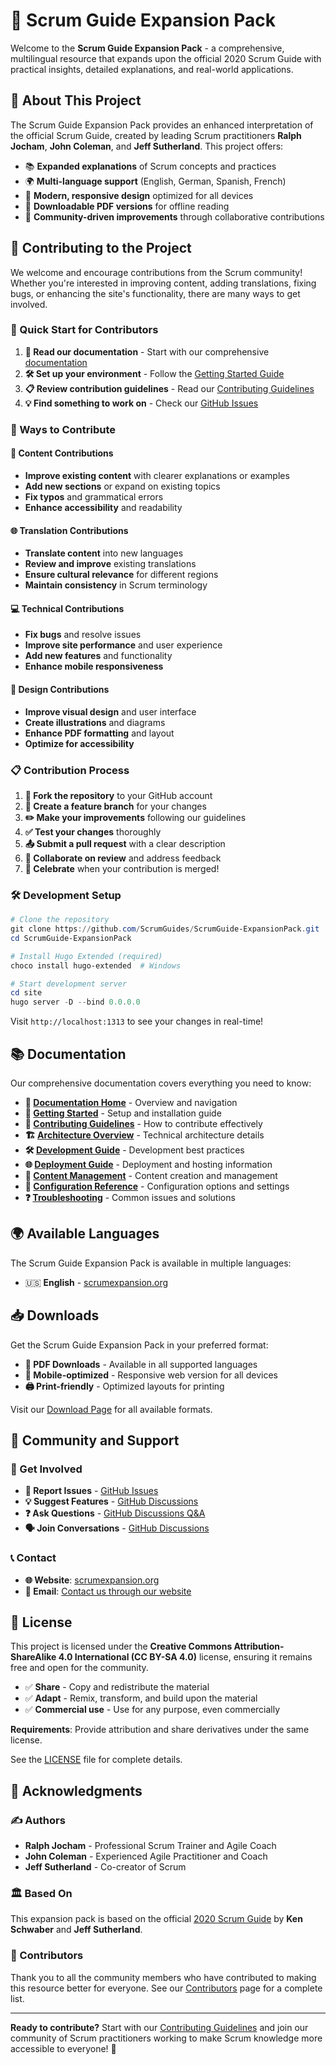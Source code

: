 # 🚀 Scrum Guide Expansion Pack

Welcome to the **Scrum Guide Expansion Pack** - a comprehensive, multilingual resource that expands upon the official 2020 Scrum Guide with practical insights, detailed explanations, and real-world applications.

## 🌟 About This Project

The Scrum Guide Expansion Pack provides an enhanced interpretation of the official Scrum Guide, created by leading Scrum practitioners **Ralph Jocham**, **John Coleman**, and **Jeff Sutherland**. This project offers:

- 📚 **Expanded explanations** of Scrum concepts and practices
- 🌍 **Multi-language support** (English, German, Spanish, French)
- 📱 **Modern, responsive design** optimized for all devices
- 📄 **Downloadable PDF versions** for offline reading
- 🔄 **Community-driven improvements** through collaborative contributions

## 🤝 Contributing to the Project

We welcome and encourage contributions from the Scrum community! Whether you're interested in improving content, adding translations, fixing bugs, or enhancing the site's functionality, there are many ways to get involved.

### 🚀 Quick Start for Contributors

1. **📖 Read our documentation** - Start with our comprehensive [documentation](./docs/README.md)
2. **🛠️ Set up your environment** - Follow the [Getting Started Guide](./docs/getting-started.md)
3. **📋 Review contribution guidelines** - Read our [Contributing Guidelines](./docs/contributing.md)
4. **💡 Find something to work on** - Check our [GitHub Issues](https://github.com/ScrumGuides/ScrumGuide-ExpansionPack/issues)

### 🎯 Ways to Contribute

#### 📝 Content Contributions

- **Improve existing content** with clearer explanations or examples
- **Add new sections** or expand on existing topics
- **Fix typos** and grammatical errors
- **Enhance accessibility** and readability

#### 🌐 Translation Contributions

- **Translate content** into new languages
- **Review and improve** existing translations
- **Ensure cultural relevance** for different regions
- **Maintain consistency** in Scrum terminology

#### 💻 Technical Contributions

- **Fix bugs** and resolve issues
- **Improve site performance** and user experience
- **Add new features** and functionality
- **Enhance mobile responsiveness**

#### 🎨 Design Contributions

- **Improve visual design** and user interface
- **Create illustrations** and diagrams
- **Enhance PDF formatting** and layout
- **Optimize for accessibility**

### 📋 Contribution Process

1. **🍴 Fork the repository** to your GitHub account
2. **🌿 Create a feature branch** for your changes
3. **✏️ Make your improvements** following our guidelines
4. **✅ Test your changes** thoroughly
5. **📤 Submit a pull request** with a clear description
6. **🔄 Collaborate on review** and address feedback
7. **🎉 Celebrate** when your contribution is merged!

### 🛠️ Development Setup

```powershell
# Clone the repository
git clone https://github.com/ScrumGuides/ScrumGuide-ExpansionPack.git
cd ScrumGuide-ExpansionPack

# Install Hugo Extended (required)
choco install hugo-extended  # Windows

# Start development server
cd site
hugo server -D --bind 0.0.0.0
```

Visit `http://localhost:1313` to see your changes in real-time!

## 📚 Documentation

Our comprehensive documentation covers everything you need to know:

- **📖 [Documentation Home](./docs/README.md)** - Overview and navigation
- **🚀 [Getting Started](./docs/getting-started.md)** - Setup and installation guide
- **🤝 [Contributing Guidelines](./docs/contributing.md)** - How to contribute effectively
- **🏗️ [Architecture Overview](./docs/architecture.md)** - Technical architecture details
- **🛠️ [Development Guide](./docs/development.md)** - Development best practices
- **🌐 [Deployment Guide](./docs/deployment.md)** - Deployment and hosting information
- **📝 [Content Management](./docs/content-management.md)** - Content creation and management
- **🔧 [Configuration Reference](./docs/configuration.md)** - Configuration options and settings
- **❓ [Troubleshooting](./docs/troubleshooting.md)** - Common issues and solutions

## 🌍 Available Languages

The Scrum Guide Expansion Pack is available in multiple languages:

- 🇺🇸 **English** - [scrumexpansion.org](https://scrumexpansion.org)

## 📥 Downloads

Get the Scrum Guide Expansion Pack in your preferred format:

- **📄 PDF Downloads** - Available in all supported languages
- **📱 Mobile-optimized** - Responsive web version for all devices
- **🖨️ Print-friendly** - Optimized layouts for printing

Visit our [Download Page](https://scrumexpansion.org/download) for all available formats.

## 👥 Community and Support

### 💬 Get Involved

- **🐛 Report Issues** - [GitHub Issues](https://github.com/ScrumGuides/ScrumGuide-ExpansionPack/issues)
- **💡 Suggest Features** - [GitHub Discussions](https://github.com/ScrumGuides/ScrumGuide-ExpansionPack/discussions)
- **❓ Ask Questions** - [GitHub Discussions Q&A](https://github.com/ScrumGuides/ScrumGuide-ExpansionPack/discussions/categories/q-a)
- **🗣️ Join Conversations** - [GitHub Discussions](https://github.com/ScrumGuides/ScrumGuide-ExpansionPack/discussions)

### 📞 Contact

- **🌐 Website**: [scrumexpansion.org](https://scrumexpansion.org)
- **📧 Email**: [Contact us through our website](https://scrumexpansion.org/contact)

## 📜 License

This project is licensed under the **Creative Commons Attribution-ShareAlike 4.0 International (CC BY-SA 4.0)** license, ensuring it remains free and open for the community.

- ✅ **Share** - Copy and redistribute the material
- ✅ **Adapt** - Remix, transform, and build upon the material
- ✅ **Commercial use** - Use for any purpose, even commercially

**Requirements**: Provide attribution and share derivatives under the same license.

See the [LICENSE](./LICENSE) file for complete details.

## 🙏 Acknowledgments

### ✍️ Authors

- **Ralph Jocham** - Professional Scrum Trainer and Agile Coach
- **John Coleman** - Experienced Agile Practitioner and Coach
- **Jeff Sutherland** - Co-creator of Scrum

### 🏛️ Based On

This expansion pack is based on the official [2020 Scrum Guide](https://scrumguides.org/) by **Ken Schwaber** and **Jeff Sutherland**.

### 🤝 Contributors

Thank you to all the community members who have contributed to making this resource better for everyone. See our [Contributors](https://github.com/ScrumGuides/ScrumGuide-ExpansionPack/graphs/contributors) page for a complete list.

---

**Ready to contribute?** Start with our [Contributing Guidelines](./docs/contributing.md) and join our community of Scrum practitioners working to make Scrum knowledge more accessible to everyone! 🚀
